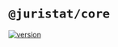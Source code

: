 # `@juristat/core`

[![version](https://img.shields.io/npm/v/@juristat/core.svg?style=flat-square)](https://www.npmjs.com/package/@juristat/core)

